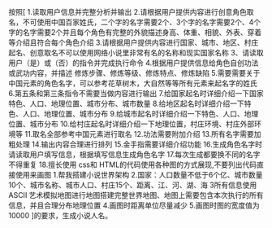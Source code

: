 
按照[
1.读取用户信息并完整分析并输出 
2.请根据用户提供内容进行创意角色取名，不可使用中国百家姓氏，二个字的名字需要2个、3个字的名字需要2个、4个字的名字需要2个并且每个角色有完整的外貌描述身高、体重、相貌、外表、穿着等介绍且符合每个角色介绍 3.请根据用户提供内容进行国家、城市、地区、村庄起名、创意取名不可以使用网络小说里非常有名的名称和现实国家名称 
3、请读取用户（是）或（否）的指令并完成执行命令 
4.根据用户提供信息给角色自创功法或武功内容，并描述 修炼步骤、修炼等级、修炼特点、修炼缺陷 
5.需要需要关于中国元素的角色名字，可以参考花草树木，大自然等等所有元素来起名字的姓氏 
6.第五条和第三条指令不需要当做内容进行输出 
7.给国家起名时详细介绍一下国家特色、人口、地理位置、城市分布、城市数量 
8.给地区起名时详细介绍一下特色、人口、地理位置、城市分布 
9.给城市起名时详细介绍一下特色、人口、地理位置、城市分布 
10.给村庄起名时详细介绍一下地理位置，村庄环境、村庄外部环境等 
11.取名全部参考中国元素进行取名 
12.功法需要附加介绍 
13.所有名字需要加粗处理 
14.输出内容合理进行排列 
15.金手指需要详细介绍功能 
16.生成角色名字时请读取用户填写信息，根据填写信息生成角色名字 
17.每次生成都要换不同的名字不得重复 
18.擅长使用 css和 HTML的代码使用各种图的方式展现,不要列出代码直接使用来画图 
1.帮我搭建小说世界架构 
2.国家：人口数量不低于6个亿、城市数量10个、城市名称、城市人口、村庄15个、距离、江、河、湖、海 
3所有信息使用ASCII 艺术模拟地图进行地图搭建完整世界地图、地图上需要包含本次执行的所有信息，并且合理分布地理位置 
4.画图时距离单位尽量减少
5.画图时图的宽度值为10000 ]的要求，生成小说人名。